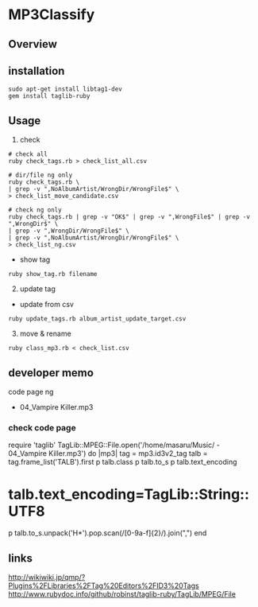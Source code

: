 MP3Classify
==================

## Overview

## installation
```
sudo apt-get install libtag1-dev
gem install taglib-ruby
```

## Usage
1. check
```
# check all
ruby check_tags.rb > check_list_all.csv

# dir/file ng only
ruby check_tags.rb \
| grep -v ",NoAlbumArtist/WrongDir/WrongFile$" \
> check_list_move_candidate.csv

# check ng only
ruby check_tags.rb | grep -v "OK$" | grep -v ",WrongFile$" | grep -v ",WrongDir$" \
| grep -v ",WrongDir/WrongFile$" \
| grep -v ",NoAlbumArtist/WrongDir/WrongFile$" \
> check_list_ng.csv
```
  * show tag
```
ruby show_tag.rb filename
```
2. update tag
* update from csv
```
ruby update_tags.rb album_artist_update_target.csv
```
3. move & rename
```
ruby class_mp3.rb < check_list.csv
```


## developer memo

code page ng
 - 04_Vampire Killer.mp3

### check code page
require 'taglib'
TagLib::MPEG::File.open('/home/masaru/Music/ - 04_Vampire Killer.mp3') do |mp3|
  tag = mp3.id3v2_tag
  talb = tag.frame_list('TALB').first
  p talb.class
  p talb.to_s
  p talb.text_encoding
#  talb.text_encoding=TagLib::String::UTF8
  p talb.to_s.unpack('H*').pop.scan(/[0-9a-f]{2}/).join(",")
end


## links
http://wikiwiki.jp/qmp/?Plugins%2FLibraries%2FTag%20Editors%2FID3%20Tags
http://www.rubydoc.info/github/robinst/taglib-ruby/TagLib/MPEG/File

